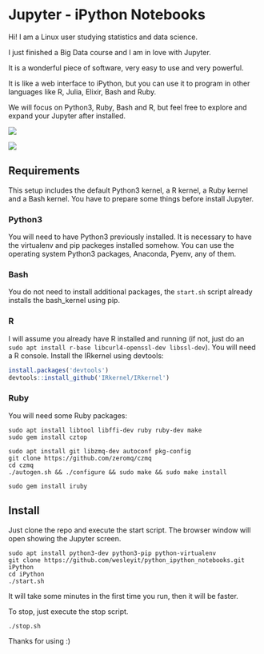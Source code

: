 Jupyter - iPython Notebooks
===========================

Hi! I am a Linux user studying statistics and data science.

I just finished a Big Data course and I am in love with Jupyter.

It is a wonderful piece of software, very easy to use and very powerful.

It is like a web interface to iPython, but you can use it to program
in other languages like R, Julia, Elixir, Bash and Ruby.

We will focus on Python3, Ruby, Bash and R, but feel free to explore
and expand your Jupyter after installed.

![](http://jupyter.org/assets/jupyterpreview.png)

![](http://i.imgur.com/eo2SqS9.png)


Requirements
------------

This setup includes the default Python3 kernel, a R kernel, a Ruby kernel
and a Bash kernel. You have to prepare some things before install
Jupyter.

### Python3

You will need to have Python3 previously installed. It is necessary to
have the virtualenv and pip packeges installed somehow. You can use
the operating system Python3 packages, Anaconda, Pyenv, any of them.

### Bash

You do not need to install additional packages, the `start.sh` script already
installs the bash_kernel using pip.

### R

I will assume you already have R installed and running (if not, just do an
  `sudo apt install r-base libcurl4-openssl-dev libssl-dev`).
You will need a R console. Install the IRkernel using devtools:

```r
install.packages('devtools')
devtools::install_github('IRkernel/IRkernel')
```

### Ruby

You will need some Ruby packages:
```
sudo apt install libtool libffi-dev ruby ruby-dev make
sudo gem install cztop

sudo apt install git libzmq-dev autoconf pkg-config
git clone https://github.com/zeromq/czmq
cd czmq
./autogen.sh && ./configure && sudo make && sudo make install

sudo gem install iruby
```

 Install
-------

Just clone the repo and execute the start script.
The browser window will open showing the Jupyter screen.

```
sudo apt install python3-dev python3-pip python-virtualenv
git clone https://github.com/wesleyit/python_ipython_notebooks.git iPython
cd iPython
./start.sh
```
It will take some minutes in the first time you run, then it will be
faster.

To stop, just execute the stop script.

```
./stop.sh
```

Thanks for using :)
